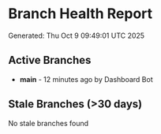 # Branch Health Report
Generated: Thu Oct  9 09:49:01 UTC 2025

## Active Branches
- **main** - 12 minutes ago by Dashboard Bot

## Stale Branches (>30 days)
No stale branches found
